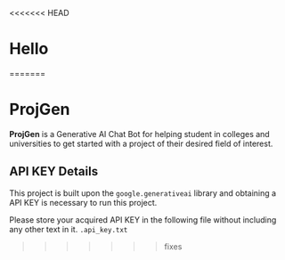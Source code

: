 <<<<<<< HEAD
# Hello 
=======
# ProjGen
**ProjGen** is a Generative AI Chat Bot for helping student in colleges and universities to get started with a project of their desired field of interest.

## API KEY Details
This project is built upon the `google.generativeai` library and obtaining a API KEY is necessary to run this project.

Please store your acquired API KEY in the following file without including any other text in it.
```.api_key.txt```
>>>>>>> fixes
